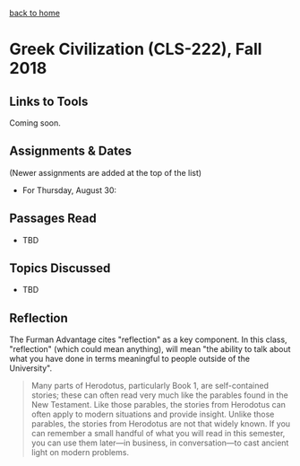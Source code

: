 
[back to home](index.md)


# Greek Civilization (CLS-222), Fall 2018

## Links to Tools

Coming soon.

## Assignments & Dates

(Newer assignments are added at the top of the list)

- For Thursday, August 30: 

## Passages Read

- TBD

## Topics Discussed

- TBD

## Reflection

The Furman Advantage cites "reflection" as a key component. In this class, "reflection" (which could mean anything), will mean "the ability to talk about what you have done in terms meaningful to people outside of the University".

> Many parts of Herodotus, particularly Book 1, are self-contained stories; these can often read very much like the parables found in the New Testament. Like those parables, the stories from Herodotus can often apply to modern situations and provide insight. Unlike those parables, the stories from Herodotus are not that widely known. If you can remember a small handful of what you will read in this semester, you can use them later—in business, in conversation—to cast ancient light on modern problems.

